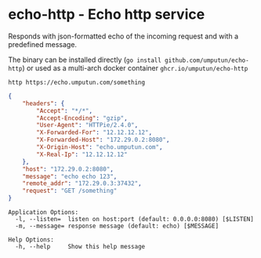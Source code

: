 # echo-http - Echo http service

Responds with json-formatted echo of the incoming request and with a predefined message.

The binary can be installed directly (`go install github.com/umputun/echo-http`) or used as a multi-arch docker container `ghcr.io/umputun/echo-http`

`http https://echo.umputun.com/something`

```json
{
    "headers": {
        "Accept": "*/*",
        "Accept-Encoding": "gzip",
        "User-Agent": "HTTPie/2.4.0",
        "X-Forwarded-For": "12.12.12.12",
        "X-Forwarded-Host": "172.29.0.2:8080",
        "X-Origin-Host": "echo.umputun.com",
        "X-Real-Ip": "12.12.12.12"
    },
    "host": "172.29.0.2:8080",
    "message": "echo echo 123",
    "remote_addr": "172.29.0.3:37432",
    "request": "GET /something"
}
```

```
Application Options:
  -l, --listen=  listen on host:port (default: 0.0.0.0:8080) [$LISTEN]
  -m, --message= response message (default: echo) [$MESSAGE]

Help Options:
  -h, --help     Show this help message
```
